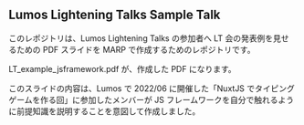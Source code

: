 ## Lumos Lightening Talks Sample Talk

このレポジトリは、Lumos Lightening Talks の参加者へ LT 会の発表例を見せるための PDF スライドを MARP で作成するためのレポジトリです。

LT_example_jsframework.pdf が、作成した PDF になります。

このスライドの内容は、Lumos で 2022/06 に開催した「NuxtJS でタイピングゲームを作る回」に参加したメンバーが JS フレームワークを自分で触れるように前提知識を説明することを意図して作成しました。
